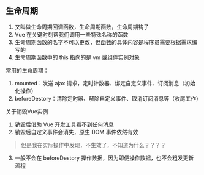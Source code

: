 ## 生命周期

1. 又叫做生命周期回调函数，生命周期函数，生命周期钩子
2. Vue 在关键时刻帮我们调用一些特殊名称的函数
3. 生命周期函数的名字不可以更改，但函数的具体内容是程序员需要根据需求编写的
4. 生命周期函数中的 this 指向的是 vm 或组件实例对象

常用的生命周期：
1. mounted：发送 ajax 请求，定时计数器、绑定自定义事件、订阅消息（初始化操作）
2. beforeDestory：清除定时器、解除自定义事件、取消订阅消息等（收尾工作）

关于销毁Vue实例
1. 销毁后借助 Vue 开发工具看不到任何消息
2. 销毁后自定义事件会消失，原生 DOM 事件依然有效
> 但是我在实际操作中发现，不生效了，不知道为什么？？？？
3. 一般不会在 beforeDestory 操作数据，因为即便操作数据，也不会粗发更新流程